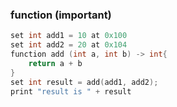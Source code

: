 ### function (important)
```c++
set int add1 = 10 at 0x100
set int add2 = 20 at 0x104
function add (int a, int b) -> int{
    return a + b
}
set int result = add(add1, add2);
print "result is " + result
```

